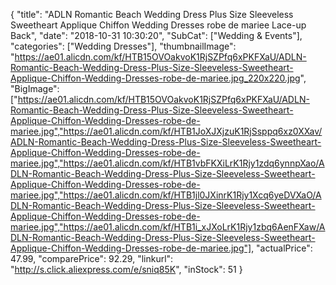 {
	"title": "ADLN Romantic Beach Wedding Dress Plus Size Sleeveless Sweetheart Applique Chiffon Wedding Dresses robe de mariee Lace-up Back",
	"date": "2018-10-31 10:30:20",
	"SubCat": ["Wedding & Events"],
	"categories": ["Wedding Dresses"],
	"thumbnailImage": "https://ae01.alicdn.com/kf/HTB15OVOakvoK1RjSZPfq6xPKFXaU/ADLN-Romantic-Beach-Wedding-Dress-Plus-Size-Sleeveless-Sweetheart-Applique-Chiffon-Wedding-Dresses-robe-de-mariee.jpg_220x220.jpg",
	"BigImage": ["https://ae01.alicdn.com/kf/HTB15OVOakvoK1RjSZPfq6xPKFXaU/ADLN-Romantic-Beach-Wedding-Dress-Plus-Size-Sleeveless-Sweetheart-Applique-Chiffon-Wedding-Dresses-robe-de-mariee.jpg","https://ae01.alicdn.com/kf/HTB1JoXJXjzuK1RjSsppq6xz0XXav/ADLN-Romantic-Beach-Wedding-Dress-Plus-Size-Sleeveless-Sweetheart-Applique-Chiffon-Wedding-Dresses-robe-de-mariee.jpg","https://ae01.alicdn.com/kf/HTB1vbFKXiLrK1Rjy1zdq6ynnpXao/ADLN-Romantic-Beach-Wedding-Dress-Plus-Size-Sleeveless-Sweetheart-Applique-Chiffon-Wedding-Dresses-robe-de-mariee.jpg","https://ae01.alicdn.com/kf/HTB1jl0JXinrK1Rjy1Xcq6yeDVXaO/ADLN-Romantic-Beach-Wedding-Dress-Plus-Size-Sleeveless-Sweetheart-Applique-Chiffon-Wedding-Dresses-robe-de-mariee.jpg","https://ae01.alicdn.com/kf/HTB1i_xJXoLrK1Rjy1zbq6AenFXaw/ADLN-Romantic-Beach-Wedding-Dress-Plus-Size-Sleeveless-Sweetheart-Applique-Chiffon-Wedding-Dresses-robe-de-mariee.jpg"],
	"actualPrice": 47.99,
	"comparePrice": 92.29,
	"linkurl": "http://s.click.aliexpress.com/e/sniq85K",
	"inStock": 51
}
